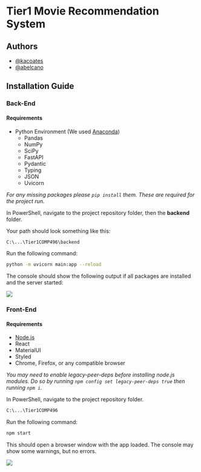
# Tier1 Movie Recommendation System




## Authors

- [@kacoates](https://www.github.com/kacoates)
- [@abelcano](https://www.github.com/abelcano)


## Installation Guide

### Back-End

#### Requirements
- Python Environment (We used [Anaconda](https://www.anaconda.com/))
  - Pandas
  - NumPy
  - SciPy
  - FastAPI
  - Pydantic
  - Typing
  - JSON
  - Uvicorn

*For any missing packages please ```pip install``` them. These are required for the project run.*

In PowerShell, navigate to the project repository folder, then the **backend** folder. 

Your path should look something like this:
```bash
C:\...\Tier1COMP496\backend
```

Run the following command:
```bash
python -m uvicorn main:app --reload
```
The console should show the following output if all packages are installed and the server started:

![](https://i.imgur.com/ybOY6Iv.png)

### Front-End

#### Requirements
- [Node.js](https://nodejs.org/en/)
- React
- MaterialUI
- Styled
- Chrome, Firefox, or any compatible browser

*You may need to enable legacy-peer-deps before installing node.js modules. Do so by running ```npm config set legacy-peer-deps true``` then running ```npm i```.*

In PowerShell, navigate to the project repository folder. 

```bash
C:\...\Tier1COMP496
```

Run the following command:
```bash
npm start
```

This should open a browser window with the app loaded. The console may show some warnings, but no errors.

![](https://i.imgur.com/3HcCZlb.png)